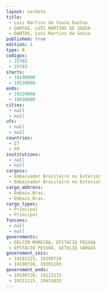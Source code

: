 ```yaml
---
layout: verbete
title:
 - Luis Martins de Sousa Dantas
 - DANTAS, LUIS MARTINS DE SOUSA
 - DANTAS, Luís Martins de Sousa
published: true
edition: 1  
type: B
codigos: 
 - 25702
 - 25703
starts: 
 - 19190000
 - 19220000
ends: 
 - 19220000
 - 19430000
cities: 
 - null 
 - null 
ufs: 
 - null 
 - null 
countries: 
 - IT
 - FR
institutions: 
 - null 
 - null 
cargoss: 
 - Embaixador Brasileiro no Exterior
 - Embaixador Brasileiro no Exterior
cargo_abbrevs: 
 - Embaix.Bras.
 - Embaix.Bras.
cargo_types: 
 - Principal
 - Principal
funcoes: 
 - null 
 - null 
governments: 
 - DELFIM MOREIRA, EPITACIO PESSOA
 - EPITACIO PESSOA, GETULIO VARGAS
government_inis: 
 - 19181115, 19190728
 - 19190728, 19301103
government_ends: 
 - 19190728, 19221115
 - 19221115, 19451029
---
```


